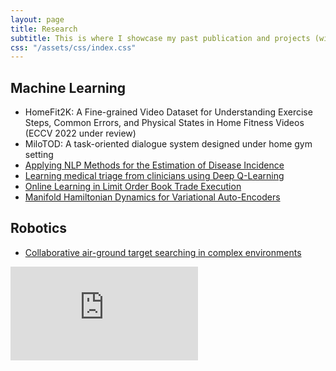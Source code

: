 ```yaml
---
layout: page
title: Research
subtitle: This is where I showcase my past publication and projects (without breaching compliance 😉)
css: "/assets/css/index.css"
---
```


## Machine Learning
* HomeFit2K: A Fine-grained Video Dataset for Understanding Exercise Steps, Common Errors, and Physical States in Home Fitness Videos (ECCV 2022 under review)
* MiloTOD: A task-oriented dialogue system designed under home gym setting
* [Applying NLP Methods for the Estimation of Disease Incidence](https://www.frontiersin.org/articles/10.3389/fdgth.2020.569261/full)
* [Learning medical triage from clinicians using Deep Q-Learning](https://arxiv.org/abs/2003.12828)
* [Online Learning in Limit Order Book Trade Execution](resources/online_learning_poster.pdf)
* [Manifold Hamiltonian Dynamics for Variational Auto-Encoders](https://www.mlmi.eng.cam.ac.uk/files/thesis_yuanzhao_zhang.pdf)


## Robotics
* [Collaborative air-ground target searching in complex environments](https://ieeexplore.ieee.org/abstract/document/8088168)

<div class="youtube-embed-container">
<iframe src="https://www.youtube.com/embed/6Hbjzl-nEk4" frameborder="0" allow="accelerometer; autoplay; clipboard-write; encrypted-media; gyroscope; picture-in-picture" allowfullscreen></iframe>
</div>

